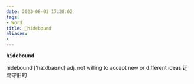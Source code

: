 ```yaml
---
date: 2023-08-01 17:28:02
tags: 
- Word
title: 📖hidebound
aliases: 
- 
---
```


<pre><strong>hidebound</strong></pre>

hidebound
['haɪdbaʊnd]
adj. not willing to accept new or different ideas 迂腐守旧的
